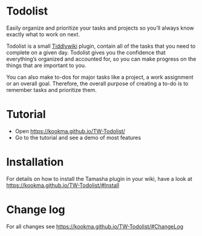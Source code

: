 # Todolist
Easily organize and prioritize your tasks and projects so you’ll always know exactly what to work on next.

Todolist is a small [Tiddlywiki](https://tiddlywiki.com/) plugin, contain all of the tasks that you need to complete on a given day. Todolist gives you the confidence that everything’s organized and accounted for, so you can make progress on the things that are important to you.

You can also make to-dos for major tasks like a project, a work assignment or an overall goal. Therefore, the overall purpose of creating a to-do is to remember tasks and prioritize them.


# Tutorial
* Open https://kookma.github.io/TW-Todolist/
* Go to the tutorial and see a demo of most features

# Installation
For details on how to install the Tamasha plugin in your wiki, have a look at https://kookma.github.io/TW-Todolist/#Install


# Change log
For all changes see  https://kookma.github.io/TW-Todolist/#ChangeLog



